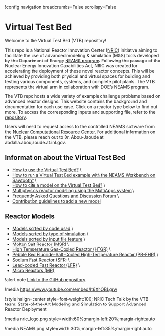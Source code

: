 !config navigation breadcrumbs=False scrollspy=False

# Virtual Test Bed

Welcome to the Virtual Test Bed (VTB) repository!

This repo is a National Reactor Innovation Center ([NRIC](https://nric.inl.gov/)) initiative aiming to facilitate the use of advanced modeling & simulation (M&S) tools developed by the Department of Energy [NEAMS program](https://neams.inl.gov/). Following the passage of the Nuclear Energy Innovation Capabilities Act, NRIC was created for accelerating the deployment of these novel reactor concepts. This will be achieved by providing both physical and virtual spaces for building and testing various components, systems, and complete pilot plants. The VTB represents the virtual arm in collaboration with DOE’s NEAMS program.

The VTB repo hosts a wide variety of example challenge problems based on advanced reactor designs. This website contains the background and documentation for each use case. Click on a reactor type below to find out more. To access the corresponding inputs and supporting file, refer to the [repository](https://github.com/idaholab/virtual_test_bed).


Users will need to request access to the controlled NEAMS software from the [Nuclear Computational Resource Center](https://inl.gov/ncrc/). For additional information on the VTB, please reach out to Dr. Abou-Jaoude at abdalla.aboujaoude.at.inl.gov.

## Information about the Virtual Test Bed

- [How to use the Virtual Test Bed?](resources/how_to_use_vtb.md) \\
- [How to run a Virtual Test Bed example with the NEAMS Workbench on Sawtooth?](neams-workbench.md) \\
- [How to cite a model on the Virtual Test Bed?](citing.md) \\
- [Multiphysics reactor modeling using the MultiApps system](resources/multiapps.md) \\
- [Frequently Asked Questions and Discussion Forum](https://github.com/idaholab/virtual_test_bed/discussions) \\
- [Contribution guidelines to add a new model](contributing.md)

## Reactor Models

- [Models sorted by code used](resources/codes_used.md) \\
- [Models sorted by type of simulation](resources/simulation_type.md) \\
- [Models sorted by input file feature](resources/input_features.md) \\
- [Molten Salt Reactor (MSR)](msr/index.md) \\
- [High Temperature Gas-Cooled Reactor (HTGR)](htgr/index.md) \\
- [Pebble Bed Fluoride-Salt-Cooled High-Temperature Reactor (PB-FHR)](pbfhr/index.md) \\
- [Sodium Fast Reactor (SFR)](sfr/index.md) \\
- [Lead-cooled Fast Reactor (LFR)](lfr/index.md) \\
- [Micro Reactors (MR)](microreactors/index.md)

!alert note
[Link to the GitHub repository](https://github.com/idaholab/virtual_test_bed)

!media https://www.youtube.com/embed/It6XhOBLgrw

!style halign=center style=font-weight:100;
NRIC Tech Talk by the VTB team: State-of-the-Art Modeling and Simulation to Support Advanced Reactor Deployment

!media nric_logo.png style=width:60%;margin-left:20%;margin-right:auto

!media NEAMS.png style=width:30%;margin-left:35%;margin-right:auto
